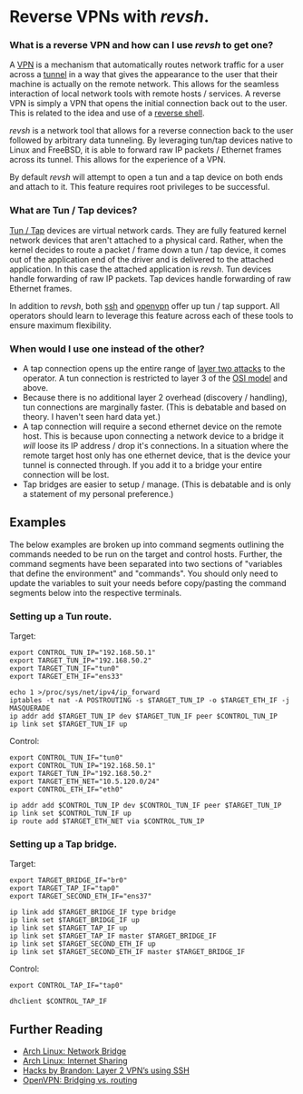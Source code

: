 
# Reverse VPNs with _revsh_.

### What is a reverse VPN and how can I use _revsh_ to get one?

A [VPN](https://en.wikipedia.org/wiki/Virtual_private_network) is a mechanism that automatically routes network traffic for a user across a [tunnel](https://en.wikipedia.org/wiki/Tunneling_protocol) in a way that gives the appearance to the user that their machine is actually on the remote network. This allows for the seamless interaction of local network tools with remote hosts / services. A reverse VPN is simply a VPN that opens the initial connection back out to the user. This is related to the idea and use of a [reverse shell](https://en.wikipedia.org/wiki/Shell_shoveling).

_revsh_ is a network tool that allows for a reverse connection back to the user followed by arbitrary data tunneling. By leveraging tun/tap devices native to Linux and FreeBSD, it is able to forward raw IP packets / Ethernet frames across its tunnel. This allows for the experience of a VPN.

By default _revsh_ will attempt to open a tun and a tap device on both ends and attach to it. This feature requires root privileges to be successful.

### What are Tun / Tap devices?

[Tun / Tap](https://en.wikipedia.org/wiki/TUN/TAP) devices are virtual network cards. They are fully featured kernel network devices that aren't attached to a physical card. Rather, when the kernel decides to route a packet / frame down a tun / tap device, it comes out of the application end of the driver and is delivered to the attached application. In this case the attached application is _revsh_. Tun devices handle forwarding of raw IP packets. Tap devices handle forwarding of raw Ethernet frames. 

In addition to _revsh_, both [ssh](https://www.openssh.com/) and [openvpn](https://openvpn.net/) offer up tun / tap support. All operators should learn to leverage this feature across each of these tools to ensure maximum flexibility.

### When would I use one instead of the other?

- A tap connection opens up the entire range of [layer two attacks](https://en.wikipedia.org/wiki/ARP_spoofing) to the operator. A tun connection is restricted to layer 3 of the [OSI model](https://en.wikipedia.org/wiki/OSI_model) and above.
- Because there is no additional layer 2 overhead (discovery / handling), tun connections are marginally faster. (This is debatable and based on theory. I haven't seen hard data yet.)
- A tap connection will require a second ethernet device on the remote host. This is because upon connecting a network device to a bridge it *will* loose its IP address / drop it's connections. In a situation where the remote target host only has one ethernet device, that is the device your tunnel is connected through. If you add it to a bridge your entire connection will be lost.
- Tap bridges are easier to setup / manage. (This is debatable and is only a statement of my personal preference.)

## Examples

The below examples are broken up into command segments outlining the commands needed to be run on the target and control hosts. Further, the command segments have been separated into two sections of "variables that define the environment" and "commands". You should only need to update the variables to suit your needs before copy/pasting the command segments below into the respective terminals.

### Setting up a Tun route.

Target:

	export CONTROL_TUN_IP="192.168.50.1"
	export TARGET_TUN_IP="192.168.50.2"
	export TARGET_TUN_IF="tun0"
	export TARGET_ETH_IF="ens33"

	echo 1 >/proc/sys/net/ipv4/ip_forward
	iptables -t nat -A POSTROUTING -s $TARGET_TUN_IP -o $TARGET_ETH_IF -j MASQUERADE
	ip addr add $TARGET_TUN_IP dev $TARGET_TUN_IF peer $CONTROL_TUN_IP
	ip link set $TARGET_TUN_IF up

Control:

	export CONTROL_TUN_IF="tun0"
	export CONTROL_TUN_IP="192.168.50.1"
	export TARGET_TUN_IP="192.168.50.2"
	export TARGET_ETH_NET="10.5.120.0/24"
	export CONTROL_ETH_IF="eth0"

	ip addr add $CONTROL_TUN_IP dev $CONTROL_TUN_IF peer $TARGET_TUN_IP
	ip link set $CONTROL_TUN_IF up
	ip route add $TARGET_ETH_NET via $CONTROL_TUN_IP

### Setting up a Tap bridge.

Target:

	export TARGET_BRIDGE_IF="br0"
	export TARGET_TAP_IF="tap0"
	export TARGET_SECOND_ETH_IF="ens37"

	ip link add $TARGET_BRIDGE_IF type bridge
	ip link set $TARGET_BRIDGE_IF up
	ip link set $TARGET_TAP_IF up
	ip link set $TARGET_TAP_IF master $TARGET_BRIDGE_IF
	ip link set $TARGET_SECOND_ETH_IF up
	ip link set $TARGET_SECOND_ETH_IF master $TARGET_BRIDGE_IF

Control:

	export CONTROL_TAP_IF="tap0"

	dhclient $CONTROL_TAP_IF

## Further Reading

- [Arch Linux: Network Bridge](https://wiki.archlinux.org/index.php/Network_bridge)
- [Arch Linux: Internet Sharing](https://wiki.archlinux.org/index.php/Internet_sharing)
- [Hacks by Brandon: Layer 2 VPN’s using SSH](https://la11111.wordpress.com/2012/09/24/layer-2-vpns-using-ssh/)
- [OpenVPN: Bridging vs. routing](https://community.openvpn.net/openvpn/wiki/BridgingAndRouting)
